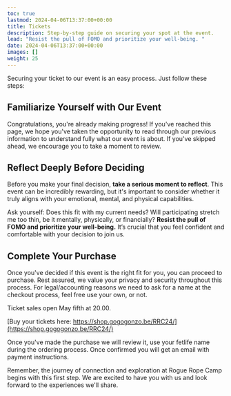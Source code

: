 ```yaml
---
toc: true
lastmod: 2024-04-06T13:37:00+00:00
title: Tickets
description: Step-by-step guide on securing your spot at the event.
lead: "Resist the pull of FOMO and prioritize your well-being. "
date: 2024-04-06T13:37:00+00:00
images: []
weight: 25
---
```

Securing your ticket to our event is an easy process. Just follow these steps:

## Familiarize Yourself with Our Event

Congratulations, you're already making progress! If you've reached this page, we hope you've taken the opportunity to read through our previous information to understand fully what our event is about. If you've skipped ahead, we encourage you to take a moment to review.

## Reflect Deeply Before Deciding

Before you make your final decision, **take a serious moment to reflect**. This event can be incredibly rewarding, but it's important to consider whether it truly aligns with your emotional, mental, and physical capabilities. 

Ask yourself: Does this fit with my current needs? Will participating stretch me too thin, be it mentally, physically, or financially? **Resist the pull of FOMO and prioritize your well-being.** It’s crucial that you feel confident and comfortable with your decision to join us.

## Complete Your Purchase

Once you've decided if this event is the right fit for you, you can proceed to purchase. Rest assured, we value your privacy and security throughout this process.
For legal/accounting reasons we need to ask for a name at the checkout process, feel free use your own, or not. 

Ticket sales open May fifth at 20.00.

[Buy your tickets here: https://shop.gogogonzo.be/RRC24/](https://shop.gogogonzo.be/RRC24/)

Once you've made the purchase we will review it, use your fetlife name during the ordering process. Once confirmed you will get an email with payment instructions.

Remember, the journey of connection and exploration at Rogue Rope Camp begins with this first step. We are excited to have you with us and look forward to the experiences we'll share.
